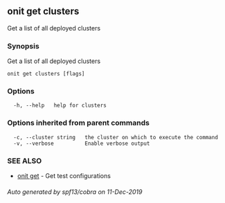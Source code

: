 ## onit get clusters

Get a list of all deployed clusters

### Synopsis

Get a list of all deployed clusters

```
onit get clusters [flags]
```

### Options

```
  -h, --help   help for clusters
```

### Options inherited from parent commands

```
  -c, --cluster string   the cluster on which to execute the command
  -v, --verbose          Enable verbose output
```

### SEE ALSO

* [onit get](onit_get.md)	 - Get test configurations

###### Auto generated by spf13/cobra on 11-Dec-2019
